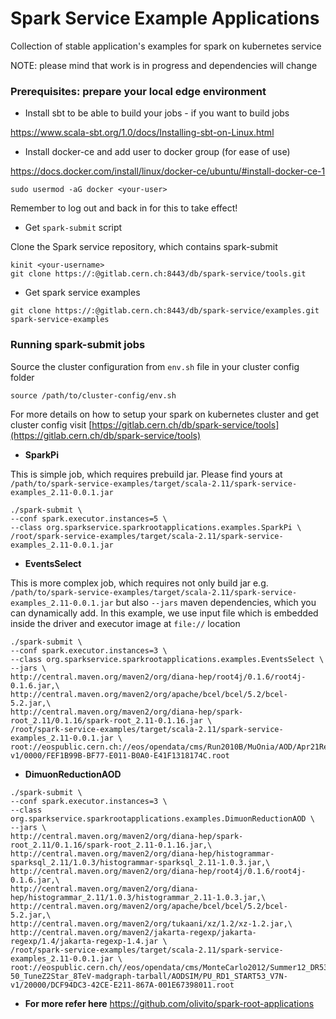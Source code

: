 # Spark Service Example Applications

Collection of stable application's examples for spark on kubernetes service 

NOTE: please mind that work is in progress and dependencies will change

### Prerequisites: prepare your local edge environment

- Install sbt to be able to build your jobs - if you want to build jobs

https://www.scala-sbt.org/1.0/docs/Installing-sbt-on-Linux.html

- Install docker-ce and add user to docker group (for ease of use)

https://docs.docker.com/install/linux/docker-ce/ubuntu/#install-docker-ce-1

```
sudo usermod -aG docker <your-user>
```

Remember to log out and back in for this to take effect!

- Get `spark-submit` script

Clone the Spark service repository, which contains spark-submit

```
kinit <your-username>
git clone https://:@gitlab.cern.ch:8443/db/spark-service/tools.git
```

- Get spark service examples

```
git clone https://:@gitlab.cern.ch:8443/db/spark-service/examples.git spark-service-examples
```

### Running spark-submit jobs


Source the cluster configuration from `env.sh` file in your cluster config folder 

```
source /path/to/cluster-config/env.sh 
```

For more details on how to setup your spark on kubernetes cluster and get cluster config
visit [https://gitlab.cern.ch/db/spark-service/tools](https://gitlab.cern.ch/db/spark-service/tools)


- **SparkPi**

This is simple job, which requires prebuild jar. Please find yours at 
`/path/to/spark-service-examples/target/scala-2.11/spark-service-examples_2.11-0.0.1.jar`

```
./spark-submit \
--conf spark.executor.instances=5 \
--class org.sparkservice.sparkrootapplications.examples.SparkPi \
/root/spark-service-examples/target/scala-2.11/spark-service-examples_2.11-0.0.1.jar
```

- **EventsSelect**

This is more complex job, which requires not only build jar 
e.g. `/path/to/spark-service-examples/target/scala-2.11/spark-service-examples_2.11-0.0.1.jar`
but also `--jars` maven dependencies, which you can dynamically add. 
In this example, we use input file which is embedded inside the driver and executor image at `file://` location

```
./spark-submit \
--conf spark.executor.instances=3 \
--class org.sparkservice.sparkrootapplications.examples.EventsSelect \
--jars \
http://central.maven.org/maven2/org/diana-hep/root4j/0.1.6/root4j-0.1.6.jar,\
http://central.maven.org/maven2/org/apache/bcel/bcel/5.2/bcel-5.2.jar,\
http://central.maven.org/maven2/org/diana-hep/spark-root_2.11/0.1.16/spark-root_2.11-0.1.16.jar \
/root/spark-service-examples/target/scala-2.11/spark-service-examples_2.11-0.0.1.jar \
root://eospublic.cern.ch://eos/opendata/cms/Run2010B/MuOnia/AOD/Apr21ReReco-v1/0000/FEF1B99B-BF77-E011-B0A0-E41F1318174C.root
```

- **DimuonReductionAOD**

```
./spark-submit \
--conf spark.executor.instances=3 \
--class org.sparkservice.sparkrootapplications.examples.DimuonReductionAOD \
--jars \
http://central.maven.org/maven2/org/diana-hep/spark-root_2.11/0.1.16/spark-root_2.11-0.1.16.jar,\
http://central.maven.org/maven2/org/diana-hep/histogrammar-sparksql_2.11/1.0.3/histogrammar-sparksql_2.11-1.0.3.jar,\
http://central.maven.org/maven2/org/diana-hep/root4j/0.1.6/root4j-0.1.6.jar,\
http://central.maven.org/maven2/org/diana-hep/histogrammar_2.11/1.0.3/histogrammar_2.11-1.0.3.jar,\
http://central.maven.org/maven2/org/apache/bcel/bcel/5.2/bcel-5.2.jar,\
http://central.maven.org/maven2/org/tukaani/xz/1.2/xz-1.2.jar,\
http://central.maven.org/maven2/jakarta-regexp/jakarta-regexp/1.4/jakarta-regexp-1.4.jar \
/root/spark-service-examples/target/scala-2.11/spark-service-examples_2.11-0.0.1.jar \
root://eospublic.cern.ch//eos/opendata/cms/MonteCarlo2012/Summer12_DR53X/DYJetsToLL_M-50_TuneZ2Star_8TeV-madgraph-tarball/AODSIM/PU_RD1_START53_V7N-v1/20000/DCF94DC3-42CE-E211-867A-001E67398011.root
```

- **For more refer here** https://github.com/olivito/spark-root-applications